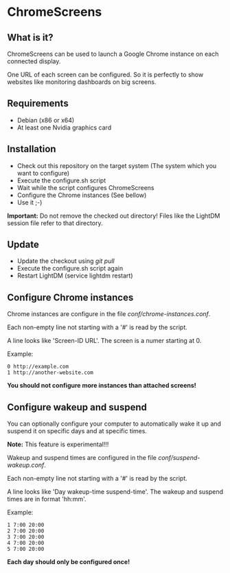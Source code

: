 # ChromeScreens

## What is it?

ChromeScreens can be used to launch a Google Chrome instance on each connected display.

One URL of each screen can be configured. So it is perfectly to show websites like monitoring dashboards on big screens.

## Requirements

   * Debian (x86 or x64)
   * At least one Nvidia graphics card

## Installation

   * Check out this repository on the target system (The system which you want to configure)
   * Execute the configure.sh script
   * Wait while the script configures ChromeScreens
   * Configure the Chrome instances (See bellow)
   * Use it ;-)

**Important:** Do not remove the checked out directory! Files like the LightDM session file refer to that directory.

## Update

   * Update the checkout using *git pull*
   * Execute the configure.sh script again
   * Restart LightDM (service lightdm restart)

## Configure Chrome instances

Chrome instances are configure in the file *conf/chrome-instances.conf*.

Each non-empty line not starting with a '#' is read by the script.

A line looks like 'Screen-ID URL'. The screen is a numer starting at 0.

Example:
```
0 http://example.com
1 http://another-website.com
```

**You should not configure more instances than attached screens!**

## Configure wakeup and suspend

You can optionally configure your computer to automatically wake it up and suspend it on specific days and at specific times.

**Note:** This feature is experimental!!!

Wakeup and suspend times are configured in the file *conf/suspend-wakeup.conf*.

Each non-empty line not starting with a '#' is read by the script.

A line looks like 'Day wakeup-time suspend-time'. The wakeup and suspend times are in format 'hh:mm'.

Example:
```
1 7:00 20:00
2 7:00 20:00
3 7:00 20:00
4 7:00 20:00
5 7:00 20:00
```

**Each day should only be configured once!**
